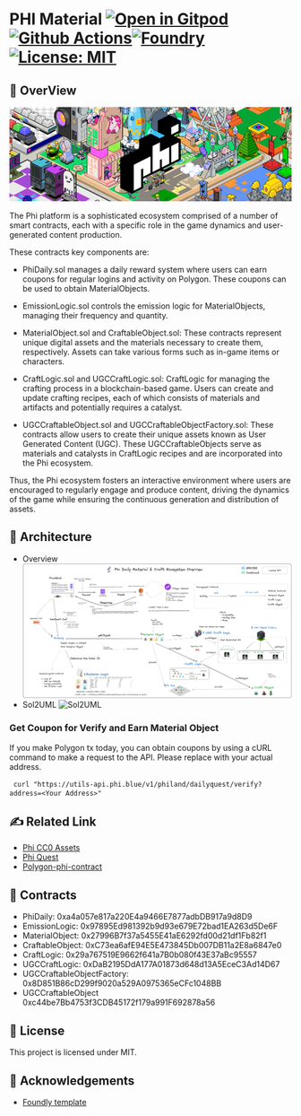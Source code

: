 # PHI Material [![Open in Gitpod][gitpod-badge]][gitpod] [![Github Actions][gha-badge]][gha][![Foundry][foundry-badge]][foundry][![License: MIT][license-badge]][license]

[gitpod]: https://gitpod.io/#https://github.com/PHI-LABS-INC/DailyMaterial
[gitpod-badge]: https://img.shields.io/badge/Gitpod-Open%20in%20Gitpod-FFB45B?logo=gitpod
[gha]: https://github.com/PHI-LABS-INC/DailyMaterial/actions
[gha-badge]: https://github.com/PHI-LABS-INC/DailyMaterial/actions/workflows/ci.yml/badge.svg
[foundry]: https://getfoundry.sh/
[foundry-badge]: https://img.shields.io/badge/Built%20with-Foundry-FFDB1C.svg
[license]: https://opensource.org/licenses/MIT
[license-badge]: https://img.shields.io/badge/License-MIT-blue.svg

## 🏁 OverView

![OverView](/asset/phi.png)

The Phi platform is a sophisticated ecosystem comprised of a number of smart contracts, each with a specific role in the
game dynamics and user-generated content production.

These contracts key components are:

- PhiDaily.sol manages a daily reward system where users can earn coupons for regular logins and activity on Polygon.
  These coupons can be used to obtain MaterialObjects.

- EmissionLogic.sol controls the emission logic for MaterialObjects, managing their frequency and quantity.

- MaterialObject.sol and CraftableObject.sol: These contracts represent unique digital assets and the materials
  necessary to create them, respectively. Assets can take various forms such as in-game items or characters.

- CraftLogic.sol and UGCCraftLogic.sol: CraftLogic for managing the crafting process in a blockchain-based game. Users
  can create and update crafting recipes, each of which consists of materials and artifacts and potentially requires a
  catalyst.

- UGCCraftableObject.sol and UGCCraftableObjectFactory.sol: These contracts allow users to create their unique assets
  known as User Generated Content (UGC). These UGCCraftableObjects serve as materials and catalysts in CraftLogic
  recipes and are incorporated into the Phi ecosystem.

Thus, the Phi ecosystem fosters an interactive environment where users are encouraged to regularly engage and produce
content, driving the dynamics of the game while ensuring the continuous generation and distribution of assets.

## 🧐 Architecture

- Overview![OverView](/asset/image_overview.png)
- Sol2UML ![Sol2UML](/asset/classDiagram.svg)

### Get Coupon for Verify and Earn Material Object

If you make Polygon tx today, you can obtain coupons by using a cURL command to make a request to the API. Please
replace <Your Address> with your actual address.

```
 curl "https://utils-api.phi.blue/v1/philand/dailyquest/verify?address=<Your Address>"
```

## ✍️ Related Link

- [Phi CC0 Assets](https://github.com/PHI-LABS-INC/phi-objects)
- [Phi Quest](https://quest.philand.xyz/)
- [Polygon-phi-contract](https://github.com/PHI-LABS-INC/Polygon-phi-contract)

## 🔧 Contracts

- PhiDaily: 0xa4a057e817a220E4a9466E7877adbDB917a9d8D9
- EmissionLogic: 0x97895Ed981392b9d93e679E72bad1EA263d5De6F
- MaterialObject: 0x27996B7f37a5455E41aE6292fd00d21df1Fb82f1
- CraftableObject: 0xC73ea6afE94E5E473845Db007DB11a2E8a6847e0
- CraftLogic: 0x29a767519E9662f641a7B0b080f43E37aBc95557
- UGCCraftLogic: 0xDaB2195DdA177A01873d648d13A5EceC3Ad14D67
- UGCCraftableObjectFactory: 0x8D851B86cD299f9020a529A0975365eCFc1048BB
- UGCCraftableObject 0xc44be7Bb4753f3CDB45172f179a991F692878a56

## 🎈 License

This project is licensed under MIT.

## 🎉 Acknowledgements

- [Foundly template](https://github.com/PaulRBerg/foundry-template)
